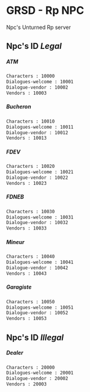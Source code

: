 # GRSD - Rp NPC
Npc's Unturned Rp server

## Npc's ID *Legal*

##### ATM
```bash
Characters : 10000
Dialogues-welcome : 10001
Dialogue-vendor : 10002
Vendors : 10003
```

##### Bucheron
```bash
Characters : 10010
Dialogues-welcome : 10011
Dialogue-vendor : 10012
Vendors : 10013
```

##### FDEV
```bash
Characters : 10020
Dialogues-welcome : 10021
Dialogue-vendor : 10022
Vendors : 10023
```

##### FDNEB
```bash
Characters : 10030
Dialogues-welcome : 10031
Dialogue-vendor : 10032
Vendors : 10033
```

##### Mineur
```bash
Characters : 10040
Dialogues-welcome : 10041
Dialogue-vendor : 10042
Vendors : 10043
```

##### Garagiste
```bash
Characters : 10050
Dialogues-welcome : 10051
Dialogue-vendor : 10052
Vendors : 10053
```


## Npc's ID *Illegal*

##### Dealer
```bash
Characters : 20000
Dialogues-welcome : 20001
Dialogue-vendor : 20002
Vendors : 20003
```
